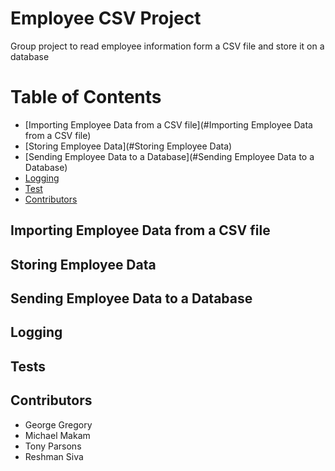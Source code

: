 # Employee CSV Project

Group project to read employee information form a CSV file and store it on a database

# Table of Contents

* [Importing Employee Data from a CSV file](#Importing Employee Data from a CSV file)
* [Storing Employee Data](#Storing Employee Data)
* [Sending Employee Data to a Database](#Sending Employee Data to a Database)
* [Logging](#Logging)
* [Test](#Tests)
* [Contributors](#Contributors)


## Importing Employee Data from a CSV file

## Storing Employee Data 

## Sending Employee Data to a Database

## Logging

## Tests

## Contributors

* George Gregory
* Michael Makam
* Tony Parsons
* Reshman Siva